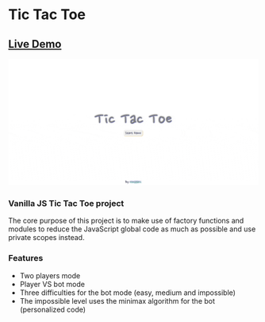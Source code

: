 # Tic Tac Toe

## [Live Demo](https://roesparc.github.io/Tic-Tac-Toe/)

<img alt="Dashboard Screen Capture" src="./img/game-preview.gif"/>

### Vanilla JS Tic Tac Toe project

The core purpose of this project is to make use of factory functions and modules to reduce the JavaScript global code as much as possible and use private scopes instead.

### Features

- Two players mode
- Player VS bot mode
- Three difficulties for the bot mode (easy, medium and impossible)
- The impossible level uses the minimax algorithm for the bot (personalized code)
